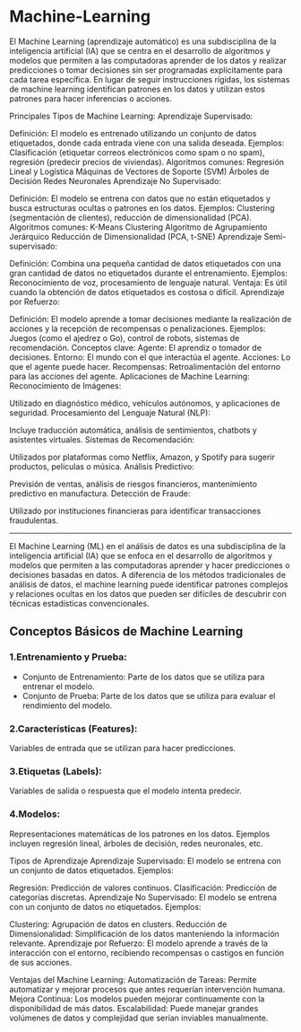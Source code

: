 # Machine-Learning

El Machine Learning (aprendizaje automático) es una subdisciplina de la inteligencia artificial (IA) que se centra en el desarrollo de algoritmos y modelos que permiten a las computadoras aprender de los datos y realizar predicciones o tomar decisiones sin ser programadas explícitamente para cada tarea específica. En lugar de seguir instrucciones rígidas, los sistemas de machine learning identifican patrones en los datos y utilizan estos patrones para hacer inferencias o acciones.


Principales Tipos de Machine Learning:
Aprendizaje Supervisado:

Definición: El modelo es entrenado utilizando un conjunto de datos etiquetados, donde cada entrada viene con una salida deseada.
Ejemplos: Clasificación (etiquetar correos electrónicos como spam o no spam), regresión (predecir precios de viviendas).
Algoritmos comunes:
Regresión Lineal y Logística
Máquinas de Vectores de Soporte (SVM)
Árboles de Decisión
Redes Neuronales
Aprendizaje No Supervisado:

Definición: El modelo se entrena con datos que no están etiquetados y busca estructuras ocultas o patrones en los datos.
Ejemplos: Clustering (segmentación de clientes), reducción de dimensionalidad (PCA).
Algoritmos comunes:
K-Means Clustering
Algoritmo de Agrupamiento Jerárquico
Reducción de Dimensionalidad (PCA, t-SNE)
Aprendizaje Semi-supervisado:

Definición: Combina una pequeña cantidad de datos etiquetados con una gran cantidad de datos no etiquetados durante el entrenamiento.
Ejemplos: Reconocimiento de voz, procesamiento de lenguaje natural.
Ventaja: Es útil cuando la obtención de datos etiquetados es costosa o difícil.
Aprendizaje por Refuerzo:

Definición: El modelo aprende a tomar decisiones mediante la realización de acciones y la recepción de recompensas o penalizaciones.
Ejemplos: Juegos (como el ajedrez o Go), control de robots, sistemas de recomendación.
Conceptos clave:
Agente: El aprendiz o tomador de decisiones.
Entorno: El mundo con el que interactúa el agente.
Acciones: Lo que el agente puede hacer.
Recompensas: Retroalimentación del entorno para las acciones del agente.
Aplicaciones de Machine Learning:
Reconocimiento de Imágenes:

Utilizado en diagnóstico médico, vehículos autónomos, y aplicaciones de seguridad.
Procesamiento del Lenguaje Natural (NLP):

Incluye traducción automática, análisis de sentimientos, chatbots y asistentes virtuales.
Sistemas de Recomendación:

Utilizados por plataformas como Netflix, Amazon, y Spotify para sugerir productos, películas o música.
Análisis Predictivo:

Previsión de ventas, análisis de riesgos financieros, mantenimiento predictivo en manufactura.
Detección de Fraude:

Utilizado por instituciones financieras para identificar transacciones fraudulentas.



-----------------------------------


El Machine Learning (ML) en el análisis de datos es una subdisciplina de la inteligencia artificial (IA) que se enfoca en el desarrollo de algoritmos y modelos que permiten a las computadoras aprender y hacer predicciones o decisiones basadas en datos. A diferencia de los métodos tradicionales de análisis de datos, el machine learning puede identificar patrones complejos y relaciones ocultas en los datos que pueden ser difíciles de descubrir con técnicas estadísticas convencionales.

## Conceptos Básicos de Machine Learning

### 1.Entrenamiento y Prueba:

* Conjunto de Entrenamiento: Parte de los datos que se utiliza para entrenar el modelo.
* Conjunto de Prueba: Parte de los datos que se utiliza para evaluar el rendimiento del modelo.

### 2.Características (Features): 
Variables de entrada que se utilizan para hacer predicciones.

### 3.Etiquetas (Labels): 
Variables de salida o respuesta que el modelo intenta predecir.

### 4.Modelos: 
Representaciones matemáticas de los patrones en los datos. Ejemplos incluyen regresión lineal, árboles de decisión, redes neuronales, etc.

Tipos de Aprendizaje
Aprendizaje Supervisado: El modelo se entrena con un conjunto de datos etiquetados. Ejemplos:

Regresión: Predicción de valores continuos.
Clasificación: Predicción de categorías discretas.
Aprendizaje No Supervisado: El modelo se entrena con un conjunto de datos no etiquetados. Ejemplos:

Clustering: Agrupación de datos en clusters.
Reducción de Dimensionalidad: Simplificación de los datos manteniendo la información relevante.
Aprendizaje por Refuerzo: El modelo aprende a través de la interacción con el entorno, recibiendo recompensas o castigos en función de sus acciones.


Ventajas del Machine Learning:
Automatización de Tareas: Permite automatizar y mejorar procesos que antes requerían intervención humana.
Mejora Continua: Los modelos pueden mejorar continuamente con la disponibilidad de más datos.
Escalabilidad: Puede manejar grandes volúmenes de datos y complejidad que serían inviables manualmente.
